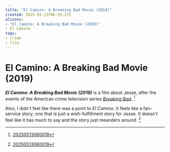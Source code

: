 ```yaml
---
title: "El Camino: A Breaking Bad Movie (2019)"
created: 2025-05-13T06:39:37Z
aliases:
- "El Camino: A Breaking Bad Movie (2019)"
- El Camino
tags:
- crime
- film
---
```


# El Camino: A Breaking Bad Movie (2019)

_**El Camino: A Breaking Bad Movie (2019)**_ is a film about Jesse, after the events of the American crime television series _[Breaking Bad](../notes/breaking-bad.md)_. [^1]

Also, I didn't feel like there was a point to *El Camino*. It feels like a fan-service story; one that is just a wish-fulfillment story for Jesse. It doesn't feel like it has much to say and the story just meanders around. [^1]

[^1]: [20250513060019](../entries/20250513060019.md)
